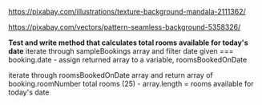 https://pixabay.com/illustrations/texture-background-mandala-2111362/

https://pixabay.com/vectors/pattern-seamless-background-5358326/

**Test and write method that calculates total rooms available for today's date**
iterate through sampleBookings array
and filter date given === booking.date - assign returned array to a variable, roomsBookedOnDate

iterate through roomsBookedOnDate array and return array of booking.roomNumber
total rooms (25) - array.length = rooms available for today's date

